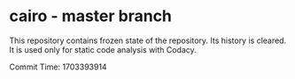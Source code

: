 # cairo - master branch

This repository contains frozen state of the repository.
Its history is cleared. It is used only for static code
analysis with Codacy.

Commit Time: 1703393914